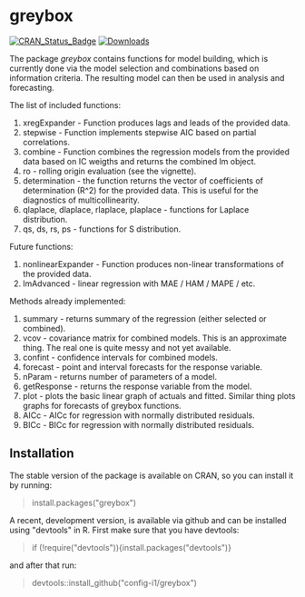 # greybox
[![CRAN_Status_Badge](http://www.r-pkg.org/badges/version/greybox)](https://cran.r-project.org/package=greybox)
[![Downloads](http://cranlogs.r-pkg.org/badges/greybox)](https://cran.r-project.org/package=greybox)

The package _greybox_ contains functions for model building, which is currently done via the model selection and combinations based on information criteria. The resulting model can then be used in analysis and forecasting.

The list of included functions:
1. xregExpander - Function produces lags and leads of the provided data.
2. stepwise - Function implements stepwise AIC based on partial correlations.
3. combine - Function combines the regression models from the provided data based on IC weigths and returns the combined lm object.
4. ro - rolling origin evaluation (see the vignette).
5. determination - the function returns the vector of coefficients of determination (R^2) for the provided data. This is useful for the diagnostics of multicollinearity.
6. qlaplace, dlaplace, rlaplace, plaplace - functions for Laplace distribution.
7. qs, ds, rs, ps - functions for S distribution.

Future functions:
1. nonlinearExpander - Function produces non-linear transformations of the provided data.
2. lmAdvanced - linear regression with MAE / HAM / MAPE / etc.

Methods already implemented:
1. summary - returns summary of the regression (either selected or combined).
2. vcov - covariance matrix for combined models. This is an approximate thing. The real one is quite messy and not yet available.
3. confint - confidence intervals for combined models.
4. forecast - point and interval forecasts for the response variable.
5. nParam - returns number of parameters of a model.
6. getResponse - returns the response variable from the model.
7. plot - plots the basic linear graph of actuals and fitted. Similar thing plots graphs for forecasts of greybox functions.
8. AICc - AICc for regression with normally distributed residuals.
9. BICc - BICc for regression with normally distributed residuals.

## Installation

The stable version of the package is available on CRAN, so you can install it by running:
> install.packages("greybox")

A recent, development version, is available via github and can be installed using "devtools" in R. First make sure that you have devtools:
> if (!require("devtools")){install.packages("devtools")}

and after that run:
> devtools::install_github("config-i1/greybox")
